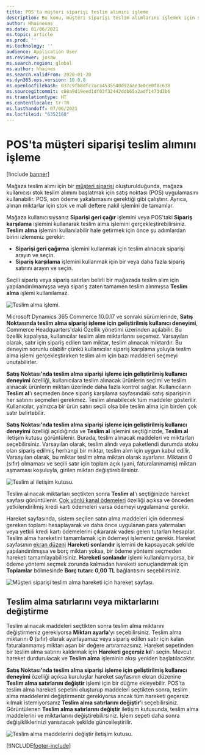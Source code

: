 ```yaml
---
title: POS'ta müşteri siparişi teslim alımını işleme
description: Bu konu, müşteri siparişi teslim alımlarını işlemek için satış noktası (POS) uygulamasında kullanılabilen işlevselliği açıklar.
author: Hhainesms
ms.date: 01/06/2021
ms.topic: article
ms.prod: ''
ms.technology: ''
audience: Application User
ms.reviewer: josaw
ms.search.region: global
ms.author: hhaines
ms.search.validFrom: 2020-01-20
ms.dyn365.ops.version: 10.0.8
ms.openlocfilehash: 037c9fb8dfc7aca4535540d92aae3e0ce0f8c638
ms.sourcegitcommit: c08a9d19eed1df03f32442ddb65a2adf1473d3b6
ms.translationtype: HT
ms.contentlocale: tr-TR
ms.lasthandoff: 07/06/2021
ms.locfileid: "6352168"
---
```

# <a name="process-customer-order-pickups-in-pos"></a>POS'ta müşteri siparişi teslim alımını işleme

[!include [banner](includes/banner.md)]

Mağaza teslim alımı için bir [müşteri siparişi](customer-orders-overview.md) oluşturulduğunda, mağaza kullanıcısı stok teslim alımını başlatmak için satış noktası (POS) uygulamasını kullanabilir. POS, son ödeme yakalamasını gerektiği gibi çalıştırır. Ayrıca, alınan miktarlar için stok ve mali deftere nakil işlemini de tamamlar.

Mağaza kullanıcısıysanız **Siparişi geri çağır** işlemini veya POS'taki **Sipariş karşılama** işlemini kullanarak teslim alma işlemini gerçekleştirebilirsiniz. **Teslim alma** işlemini kullanılabilir hale getirmek için önce şu adımlardan birini izlemeniz gerekir:

- **Siparişi geri çağırma** işlemini kullanmak için teslim alınacak siparişi arayın ve seçin.
- **Sipariş karşılama** işlemini kullanmak için bir veya daha fazla sipariş satırını arayın ve seçin.

Seçili sipariş veya sipariş satırları belirli bir mağazada teslim alım için yapılandırılmamışsa veya sipariş zaten tamamen teslim alınmışsa **Teslim alma** işlemi kullanılamaz.

![Teslim alma işlemi.](media/pickupoperation.png)

Microsoft Dynamics 365 Commerce 10.0.17 ve sonraki sürümlerinde, **Satış Noktasında teslim alma siparişi işleme için geliştirilmiş kullanıcı deneyimi**, Commerce Headquarters'daki Özellik yönetimi üzerinden açılabilir. Bu özellik kapalıysa, kullanıcılar teslim alım miktarlarını seçemez. Varsayılan olarak, satır için sipariş edilen tam miktar, teslim alınacak miktardır. Bu deneyim sorunlu olabilir çünkü kullanıcılar sipariş karşılama yoluyla teslim alma işlemi gerçekleştirirken teslim alım için bazı maddeleri seçmeyi unutabilirler.

**Satış Noktası'nda teslim alma siparişi işleme için geliştirilmiş kullanıcı deneyimi** özelliği, kullanıcılara teslim alınacak ürünlerin seçimi ve teslim alınacak ürünlerin miktarı üzerinde daha fazla kontrol sağlar. Kullanıcıların **Teslim al**'ı seçmeden önce sipariş karşılama sayfasındaki satış siparişinin her satırını seçmeleri gerekmez. Teslim alınabilecek tüm maddeler gösterilir. Kullanıcılar, yalnızca bir ürün satırı seçili olsa bile teslim alma için birden çok satır belirtebilir.

**Satış Noktası'nda teslim alma siparişi işleme için geliştirilmiş kullanıcı deneyimi** özelliği açıldığında ve **Teslim al** işlemini seçtiğinizde, **Teslim al** iletişim kutusu görüntülenir. Burada, teslim alınacak maddeleri ve miktarları seçebilirsiniz. Varsayılan olarak, teslim alındı veya paketlendi durumda stoku olan sipariş edilmiş herhangi bir miktar, teslim alım için uygun kabul edilir. Varsayılan olarak, bu miktar teslim alma miktarı olarak ayarlanır. Miktarın 0 (sıfır) olmaması ve seçili satır için toplam açık (yani, faturalanmamış) miktarı aşmaması koşuluyla, girilen miktarı değiştirebilirsiniz.

![Teslim al iletişim kutusu.](media/pickupselect.png)

Teslim alınacak miktarları seçtikten sonra **Teslim al**'ı seçtiğinizde hareket sayfası görüntülenir. [Çok yönlü kanal ödemeleri](omni-channel-payments.md) özelliği açıksa ve önceden yetkilendirilmiş kredi kartı ödemeleri varsa ödemeyi uygulamanız gerekir.

Hareket sayfasında, sistem seçilen satın alma maddeleri için ödenmesi gereken toplamı hesaplayarak ve daha önce uygulanan para yatırmaları veya yetkili kredi kartı ödemelerini çıkararak vadesi gelen tutarları hesaplar. Teslim alma hareketini tamamlamak için ödemeyi işlemeniz gerekir. Hareket sayfasının [ekran düzeni](pos-screen-layouts.md) **Hareketi sonlandır** işlemini de kapsayacak şekilde yapılandırılmışsa ve borç miktarı yoksa, bir ödeme yöntemi seçmeden hareketi tamamlayabilirsiniz. **Hareketi sonlandır** işlemi kullanılamıyorsa, bir ödeme yöntemi seçmek zorunda kalmadan hareketi sonuçlandırmak için **Toplamlar** bölmesinde **Borç tutarı: 0,00 TL** bağlantısını seçebilirsiniz.

![Müşteri siparişi teslim alma hareketi için hareket sayfası.](media/pickupcart.png)

## <a name="changing-pickup-lines-or-quantities"></a>Teslim alma satırlarını veya miktarlarını değiştirme

Teslim alınacak maddeleri seçtikten sonra teslim alma miktarını değiştirmeniz gerekiyorsa **Miktarı ayarla**'yı seçebilirsiniz. Teslim alma miktarını **0** (sıfır) olarak ayarlayamaz veya sipariş edilen satır için kalan faturalanmamış miktarı aşan bir değere artıramazsınız. Hareket sepetinden bir teslim alma satırını kaldırmak için **Hareketi geçersiz kıl**'ı seçin. Mevcut hareket durdurulacak ve **Teslim alma** işleminin akışı yeniden başlatılacaktır.

**Satış Noktası'nda teslim alma siparişi işleme için geliştirilmiş kullanıcı deneyimi** özelliği açıksa kuruluşlar hareket sayfasının ekran düzenine **Teslim alma satırlarını değiştir** işlemi için bir düğme ekleyebilir. POS'ta teslim alma hareketi sepetini oluşturup maddeleri seçtikten sonra, teslim alma maddelerini değiştirmeniz gerekiyorsa ancak tüm hareketi geçersiz kılmak istemiyorsanız **Teslim alma satırlarını değiştir**'i seçebilirsiniz. Görüntülenen **Teslim alma satırlarını değiştir** iletişim kutusunda, teslim alma maddelerini ve miktarlarını değiştirebilirsiniz. İşlem sepeti daha sonra değişikliklerinizi yansıtacak şekilde güncelleştirilir.

![Teslim alma maddelerini değiştir iletişim kutusu.](media/pickupchange.png)


[!INCLUDE[footer-include](../includes/footer-banner.md)]
